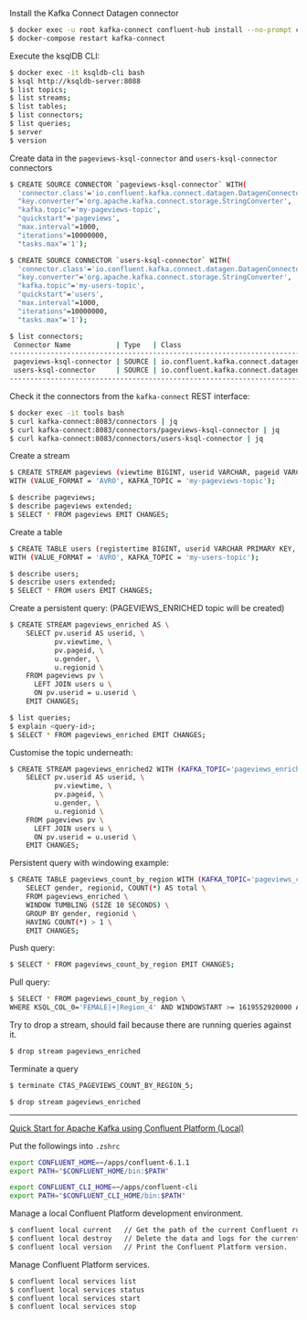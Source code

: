 Install the Kafka Connect Datagen connector

```bash
$ docker exec -u root kafka-connect confluent-hub install --no-prompt confluentinc/kafka-connect-datagen:0.6.5 
$ docker-compose restart kafka-connect
```

Execute the ksqlDB CLI:

```bash
$ docker exec -it ksqldb-cli bash
$ ksql http://ksqldb-server:8088
$ list topics;
$ list streams;
$ list tables;
$ list connectors;
$ list queries;
$ server
$ version
```

Create data in the `pageviews-ksql-connector` and `users-ksql-connector` connectors

```bash
$ CREATE SOURCE CONNECTOR `pageviews-ksql-connector` WITH( 
  'connector.class'='io.confluent.kafka.connect.datagen.DatagenConnector',
  "key.converter"='org.apache.kafka.connect.storage.StringConverter',
  "kafka.topic"='my-pageviews-topic',
  "quickstart"='pageviews',
  "max.interval"=1000,
  "iterations"=10000000,
  "tasks.max"='1');
```

```bash
$ CREATE SOURCE CONNECTOR `users-ksql-connector` WITH( 
  'connector.class'='io.confluent.kafka.connect.datagen.DatagenConnector',
  "key.converter"='org.apache.kafka.connect.storage.StringConverter',
  "kafka.topic"='my-users-topic',
  "quickstart"='users',
  "max.interval"=1000,
  "iterations"=10000000,
  "tasks.max"='1');
```

```bash
$ list connectors;
 Connector Name           | Type   | Class                                               | Status
-----------------------------------------------------------------------------------------------------------------------
 pageviews-ksql-connector | SOURCE | io.confluent.kafka.connect.datagen.DatagenConnector | RUNNING (1/1 tasks RUNNING)
 users-ksql-connector     | SOURCE | io.confluent.kafka.connect.datagen.DatagenConnector | RUNNING (1/1 tasks RUNNING)
-----------------------------------------------------------------------------------------------------------------------
```

Check it the connectors from the `kafka-connect` REST interface:

```bash
$ docker exec -it tools bash
$ curl kafka-connect:8083/connectors | jq
$ curl kafka-connect:8083/connectors/pageviews-ksql-connector | jq
$ curl kafka-connect:8083/connectors/users-ksql-connector | jq
```

Create a stream

```bash
$ CREATE STREAM pageviews (viewtime BIGINT, userid VARCHAR, pageid VARCHAR) \
WITH (VALUE_FORMAT = 'AVRO', KAFKA_TOPIC = 'my-pageviews-topic');

$ describe pageviews;
$ describe pageviews extended;
$ SELECT * FROM pageviews EMIT CHANGES;
```

Create a table
```bash
$ CREATE TABLE users (registertime BIGINT, userid VARCHAR PRIMARY KEY, gender VARCHAR, regionid VARCHAR) \
WITH (VALUE_FORMAT = 'AVRO', KAFKA_TOPIC = 'my-users-topic');

$ describe users;
$ describe users extended;
$ SELECT * FROM users EMIT CHANGES;
```

Create a persistent query: (PAGEVIEWS_ENRICHED topic will be created)

```bash
$ CREATE STREAM pageviews_enriched AS \
    SELECT pv.userid AS userid, \
           pv.viewtime, \
           pv.pageid, \
           u.gender, \
           u.regionid \
    FROM pageviews pv \
      LEFT JOIN users u \
      ON pv.userid = u.userid \
    EMIT CHANGES;
```

```bash
$ list queries;
$ explain <query-id>;
$ SELECT * FROM pageviews_enriched EMIT CHANGES;
```

Customise the topic underneath:

```bash
$ CREATE STREAM pageviews_enriched2 WITH (KAFKA_TOPIC='pageviews_enriched', partitions = 1, replicas = 1) AS \
    SELECT pv.userid AS userid, \
           pv.viewtime, \
           pv.pageid, \
           u.gender, \
           u.regionid \
    FROM pageviews pv \
      LEFT JOIN users u \
      ON pv.userid = u.userid \
    EMIT CHANGES;
```

Persistent query with windowing example:

```bash
$ CREATE TABLE pageviews_count_by_region WITH (KAFKA_TOPIC='pageviews_count_by_region_topic') AS \
    SELECT gender, regionid, COUNT(*) AS total \
    FROM pageviews_enriched \
    WINDOW TUMBLING (SIZE 10 SECONDS) \
    GROUP BY gender, regionid \
    HAVING COUNT(*) > 1 \
    EMIT CHANGES;
```

Push query:

```bash
$ SELECT * FROM pageviews_count_by_region EMIT CHANGES;
```

Pull query:

```bash
$ SELECT * FROM pageviews_count_by_region \ 
WHERE KSQL_COL_0='FEMALE|+|Region_4' AND WINDOWSTART >= 1619552920000 AND WINDOWSTART <= 1619552930000;
```

Try to drop a stream, should fail because there are running queries against it.

```bash
$ drop stream pageviews_enriched
```

Terminate a query
```bash
$ terminate CTAS_PAGEVIEWS_COUNT_BY_REGION_5;
```

```bash
$ drop stream pageviews_enriched
```



------------------------------------------------------------------------------------------------------------------------
[Quick Start for Apache Kafka using Confluent Platform (Local)](https://docs.confluent.io/platform/current/quickstart/ce-quickstart.html)

Put the followings into `.zshrc`

```bash
export CONFLUENT_HOME=~/apps/confluent-6.1.1
export PATH="$CONFLUENT_HOME/bin:$PATH"

export CONFLUENT_CLI_HOME=~/apps/confluent-cli
export PATH="$CONFLUENT_CLI_HOME/bin:$PATH"
```

Manage a local Confluent Platform development environment.

```bash
$ confluent local current   // Get the path of the current Confluent run.
$ confluent local destroy   // Delete the data and logs for the current Confluent run.
$ confluent local version   // Print the Confluent Platform version.
```

Manage Confluent Platform services.

```bash
$ confluent local services list
$ confluent local services status
$ confluent local services start
$ confluent local services stop
```
